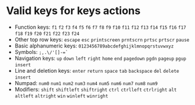 # Valid keys for keys actions

- Function keys: `f1` `f2` `f3` `f4` `f5` `f6` `f7` `f8` `f9` `f10` `f11` `f12` `f13` `f14` `f15` `f16` `f17` `f18` `f19` `f20` `f21` `f22` `f23` `f24` 
- Other top row keys: `escape` `esc` `printscreen` `prntscrn` `prtsc` `prtscr` `pause` 
- Basic alphanumeric keys: `0123456789abcdefghijklmnopqrstuvwxyz` 
- Symbols: ```;,.\/'[]-=` ```
- Navigation keys: `up` `down` `left` `right` `home` `end` `pagedown` `pgdn` `pageup` `pgup` `insert` 
- Line and deletion keys: `enter` `return` `space` `tab` `backspace` `del` `delete` `insert`
- Numpad: `num0` `num1` `num2` `num3` `num4` `num5` `num6` `num7` `num8` `num9` 
- Modifiers: `shift` `shiftleft` `shiftright` `ctrl` `ctrlleft` `ctrlright` `alt` `altleft` `altright` `win` `winleft` `winright` 
